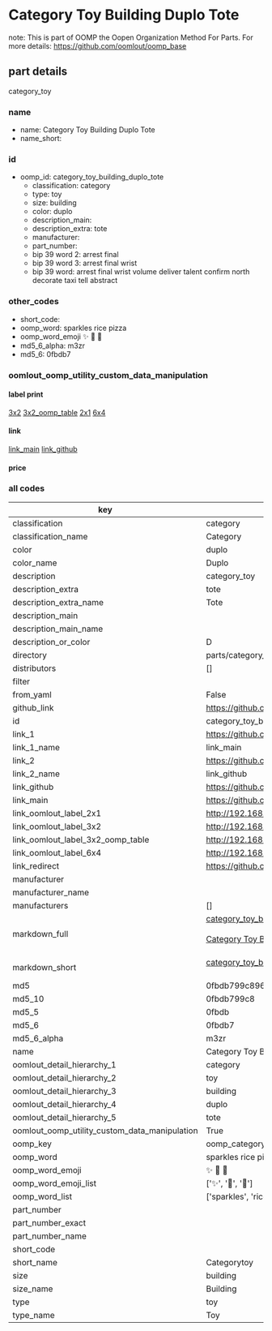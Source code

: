 # Category Toy Building Duplo Tote  

note: This is part of OOMP the Oopen Organization Method For Parts. For more details: https://github.com/oomlout/oomp_base

##  part details
  



category_toy



### name
* name: Category Toy Building Duplo Tote
* name_short: 
### id
* oomp_id: category_toy_building_duplo_tote
  * classification: category
  * type: toy
  * size: building
  * color: duplo
  * description_main: 
  * description_extra: tote
  * manufacturer: 
  * part_number: 
  * bip 39 word 2: arrest final
  * bip 39 word 3: arrest final wrist
  * bip 39 word: arrest final wrist volume deliver talent confirm north decorate taxi tell abstract

### other_codes
* short_code: 
* oomp_word: sparkles rice pizza
* oomp_word_emoji :sparkles: :rice: :pizza:
* md5_6_alpha: m3zr
* md5_6: 0fbdb7






### oomlout_oomp_utility_custom_data_manipulation
#### label print
[3x2](http://192.168.1.245:1112/?label=oomp%20m3zr)
[3x2_oomp_table](http://192.168.1.108:1112/?label=oomp%20m3zr)
[2x1](http://192.168.1.242:1112/?label=oomp%20m3zr)
[6x4](http://192.168.1.55:1112/?label=oomp%20m3zr)    

#### link

[link_main](https://github.com/oomlout/oomlout_oomp_version_1_messy/tree/main/parts/category_toy_building_duplo_tote) [link_github](https://github.com/oomlout/oomlout_oomp_version_1_messy/tree/main/parts/category_toy_building_duplo_tote)                             

#### price







### all codes 
| key | value |  
| --- | --- |  
| classification | category |  
| classification_name | Category |  
| color | duplo |  
| color_name | Duplo |  
| description | category_toy |  
| description_extra | tote |  
| description_extra_name | Tote |  
| description_main |  |  
| description_main_name |  |  
| description_or_color | D  |  
| directory | parts/category_toy_building_duplo_tote |  
| distributors | [] |  
| filter |  |  
| from_yaml | False |  
| github_link | https://github.com/oomlout/oomlout_oomp_part_src/tree/main/parts/category_toy_building_duplo_tote |  
| id | category_toy_building_duplo_tote |  
| link_1 | https://github.com/oomlout/oomlout_oomp_version_1_messy/tree/main/parts/category_toy_building_duplo_tote |  
| link_1_name | link_main |  
| link_2 | https://github.com/oomlout/oomlout_oomp_version_1_messy/tree/main/parts/category_toy_building_duplo_tote |  
| link_2_name | link_github |  
| link_github | https://github.com/oomlout/oomlout_oomp_version_1_messy/tree/main/parts/category_toy_building_duplo_tote |  
| link_main | https://github.com/oomlout/oomlout_oomp_version_1_messy/tree/main/parts/category_toy_building_duplo_tote |  
| link_oomlout_label_2x1 | http://192.168.1.242:1112/?label=oomp%20m3zr |  
| link_oomlout_label_3x2 | http://192.168.1.245:1112/?label=oomp%20m3zr |  
| link_oomlout_label_3x2_oomp_table | http://192.168.1.108:1112/?label=oomp%20m3zr |  
| link_oomlout_label_6x4 | http://192.168.1.55:1112/?label=oomp%20m3zr |  
| link_redirect | https://github.com/oomlout/oomlout_oomp_version_1_messy/tree/main/parts/category_toy_building_duplo_tote |  
| manufacturer |  |  
| manufacturer_name |  |  
| manufacturers | [] |  
| markdown_full | [category_toy_building_duplo_tote](none)<br>[](none)<br>[Category Toy Building Duplo Tote](none)<br><br> |  
| markdown_short | [category_toy_building_duplo_tote](none)<br><br> |  
| md5 | 0fbdb799c89645df759d0f5dfcd5a063 |  
| md5_10 | 0fbdb799c8 |  
| md5_5 | 0fbdb |  
| md5_6 | 0fbdb7 |  
| md5_6_alpha | m3zr |  
| name | Category Toy Building Duplo Tote |  
| oomlout_detail_hierarchy_1 | category |  
| oomlout_detail_hierarchy_2 | toy |  
| oomlout_detail_hierarchy_3 | building |  
| oomlout_detail_hierarchy_4 | duplo |  
| oomlout_detail_hierarchy_5 | tote |  
| oomlout_oomp_utility_custom_data_manipulation | True |  
| oomp_key | oomp_category_toy_building_duplo_tote |  
| oomp_word | sparkles rice pizza |  
| oomp_word_emoji | :sparkles: :rice: :pizza: |  
| oomp_word_emoji_list | [':sparkles:', ':rice:', ':pizza:'] |  
| oomp_word_list | ['sparkles', 'rice', 'pizza'] |  
| part_number |  |  
| part_number_exact |  |  
| part_number_name |  |  
| short_code |  |  
| short_name | Categorytoy |  
| size | building |  
| size_name | Building |  
| type | toy |  
| type_name | Toy |  
